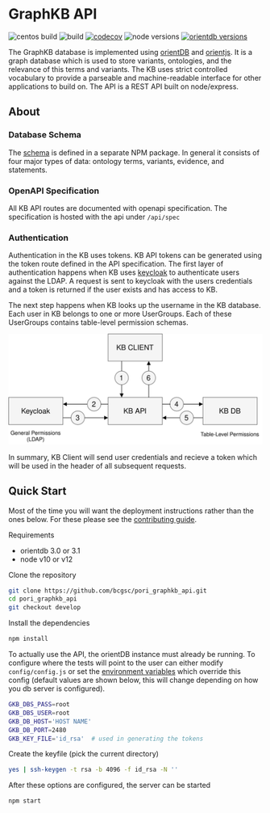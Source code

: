 # GraphKB API

![centos build](https://www.bcgsc.ca/bamboo/plugins/servlet/wittified/build-status/KNOW-KNOW) ![build](https://github.com/bcgsc/pori_graphkb_api/workflows/build/badge.svg?branch=master) [![codecov](https://codecov.io/gh/bcgsc/pori_graphkb_api/branch/master/graph/badge.svg?token=XDTDIQ5793)](https://codecov.io/gh/bcgsc/pori_graphkb_api) ![node versions](https://img.shields.io/badge/node-10%20%7C%2012%20%7C%2014-blue) [![orientdb versions](https://img.shields.io/badge/orientdb-3.0%20%7C%203.1-blue)](https://www.orientdb.org/)

The GraphKB database is implemented using [orientDB](https://github.com/orientechnologies/orientdb) and [orientjs](https://github.com/orientechnologies/orientjs).
It is a graph database which is used to store variants, ontologies, and the relevance of this terms and variants. The KB uses strict controlled vocabulary to provide a parseable and machine-readable interface for other applications to build on. The API is a REST API built on node/express.

## About

### Database Schema

The [schema](https://github.com/bcgsc/pori_graphkb_schema) is defined in a separate NPM package.
In general it consists of four major types of data: ontology terms, variants, evidence, and statements.

### OpenAPI Specification

All KB API routes are documented with openapi specification. The specification is hosted with the api under `/api/spec`

### Authentication

Authentication in the KB uses tokens. KB API tokens can be generated using the token route defined in the API specification.
The first layer of authentication happens when KB uses [keycloak](https://www.keycloak.org/) to authenticate users against the LDAP. A request is sent
to keycloak with the users credentials and a token is returned if the user exists and has access to KB.

The next step happens when KB looks up the username in the KB database. Each user in KB belongs to one or more UserGroups. Each of these UserGroups contains table-level permission schemas.

![KB Authentication Process](docs/authentication.svg)

In summary, KB Client will send user credentials and recieve a token which will be used in the header of all subsequent requests.

## Quick Start

Most of the time you will want the deployment instructions rather than the ones below. For
these please see the [contributing guide](./docs/CONTRIBUTING.md).

Requirements

- orientdb 3.0 or 3.1
- node v10 or v12

Clone the repository

```bash
git clone https://github.com/bcgsc/pori_graphkb_api.git
cd pori_graphkb_api
git checkout develop
```

Install the dependencies

```bash
npm install
```

To actually use the API, the orientDB instance must already be running. To configure where the tests will point to the user can either modify `config/config.js` or set the [environment variables](env.md) which override this config (default values are shown below, this will change depending on how you db server is configured).

```bash
GKB_DBS_PASS=root
GKB_DBS_USER=root
GKB_DB_HOST='HOST NAME'
GKB_DB_PORT=2480
GKB_KEY_FILE='id_rsa'  # used in generating the tokens
```

Create the keyfile (pick the current directory)

```bash
yes | ssh-keygen -t rsa -b 4096 -f id_rsa -N ''
```

After these options are configured, the server can be started

```bash
npm start
```
